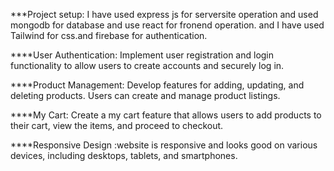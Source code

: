 
***Project setup: I have used express js for serversite operation and used mongodb for database and use react for fronend operation. and I have used Tailwind for css.and firebase for authentication.

 ****User Authentication: Implement user registration and login functionality to allow users to create accounts and securely log in. 

****Product Management: Develop features for adding, updating, and deleting products. Users can create and manage product listings.

****My Cart: Create a my cart feature that allows users to add products to their cart, view the items, and proceed to checkout.

 ****Responsive Design :website is responsive and looks good on various devices, including desktops, tablets, and smartphones.


